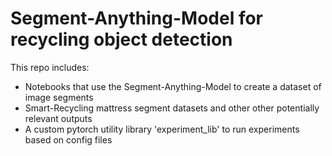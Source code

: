 # Segment-Anything-Model for recycling object detection

This repo includes:
- Notebooks that use the Segment-Anything-Model to create a dataset of image segments
- Smart-Recycling mattress segment datasets and other other potentially relevant outputs
- A custom pytorch utility library 'experiment_lib' to run experiments based on config files
